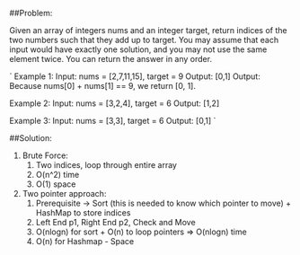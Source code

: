 ##Problem:

Given an array of integers nums and an integer target, return indices of the two numbers such that they add up to target.
You may assume that each input would have exactly one solution, and you may not use the same element twice.
You can return the answer in any order.

`
Example 1:
Input: nums = [2,7,11,15], target = 9
Output: [0,1]
Output: Because nums[0] + nums[1] == 9, we return [0, 1].

Example 2:
Input: nums = [3,2,4], target = 6
Output: [1,2]

Example 3:
Input: nums = [3,3], target = 6
Output: [0,1]
`

##Solution:
1. Brute Force:
    1. Two indices, loop through entire array
    2. O(n^2) time
    3. O(1) space
2. Two pointer approach:
    1. Prerequisite -> Sort (this is needed to know which pointer to move) + HashMap to store indices
    2. Left End p1, Right End p2, Check and Move
    3. O(nlogn) for sort + O(n) to loop pointers => O(nlogn) time 
    4. O(n) for Hashmap - Space
